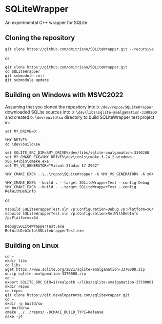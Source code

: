 # SQLiteWrapper
An experimental C++ wrapper for SQLite

## Cloning the repository

    git clone https://github.com/dmitriano/SQLiteWrapper.git --recursive

or

    git clone https://github.com/dmitriano/SQLiteWrapper.git
    cd SQLiteWrapper
    git submodule init
    git submodule update

## Building on Windows with MSVC2022

Assuming that you cloned the repository into `D:/dev/repos/SQLiteWrapper`, downloaded SQLite sources into `D:\dev\libs\sqlite-amalgamation-3390200` and created `D:\dev\build\sw` directory to build SQLiteWrapper test project in:

    set MY_DRIVE=D:

    %MY_DRIVE%
    cd \dev\build\sw

    set SQLITE_SRC_DIR=%MY_DRIVE%/dev/libs/sqlite-amalgamation-3390200
    set MY_CMAKE_EXE=%MY_DRIVE%\dev\tools\cmake-3.24.2-windows-x86_64\bin\cmake.exe
    set MY_VS_GENERATOR="Visual Studio 17 2022"

    %MY_CMAKE_EXE% ..\..\repos\SQLiteWrapper -G %MY_VS_GENERATOR% -A x64

    %MY_CMAKE_EXE% --build . --target SQLiteWrapperTest --config Debug
    %MY_CMAKE_EXE% --build . --target SQLiteWrapperTest --config RelWithDebInfo

or

    msbuild SQLiteWrapperTest.sln /p:Configuration=Debug /p:Platform=x64
    msbuild SQLiteWrapperTest.sln /p:Configuration=RelWithDebInfo /p:Platform=x64

    Debug\SQLiteWrapperTest.exe
    RelWithDebInfo\SQLiteWrapperTest.exe

## Building on Linux

    cd ~
    mkdir libs
    cd libs
    wget https://www.sqlite.org/2021/sqlite-amalgamation-3370000.zip
    unzip sqlite-amalgamation-3370000.zip
    cd ~
    export SQLITE_SRC_DIR=$(realpath ~/libs/sqlite-amalgamation-3370000)
    mkdir repos
    cd repos
    git clone https://git.developernote.com/sqlitewrapper.git
    cd ~
    mkdir -p build/sw
    cd build/sw
    cmake ../../repos/ -DCMAKE_BUILD_TYPE=Release
    make -j4
